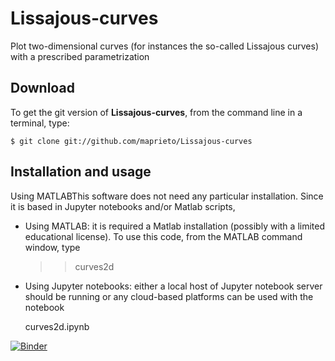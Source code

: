 # Lissajous-curves
Plot two-dimensional curves (for instances the so-called Lissajous curves) with a prescribed parametrization

Download
--------

To get the git version of **Lissajous-curves**, from the command line in a terminal, type:

    $ git clone git://github.com/maprieto/Lissajous-curves

Installation and usage
--------------------

Using MATLABThis software does not need any particular installation. Since it is based in Jupyter notebooks and/or Matlab scripts, 

* Using MATLAB: it is required a Matlab installation (possibly with a limited educational license). To use this code, from the MATLAB command window, type 

    >> curves2d
    
* Using Jupyter notebooks: either a local host of Jupyter notebook server should be running or any cloud-based platforms can be used with the notebook

   curves2d.ipynb

[![Binder](https://mybinder.org/badge_logo.svg)](https://mybinder.org/v2/gh/maprieto/Lissajous-curves/master?filepath=Lissajous_curve.ipynb)
